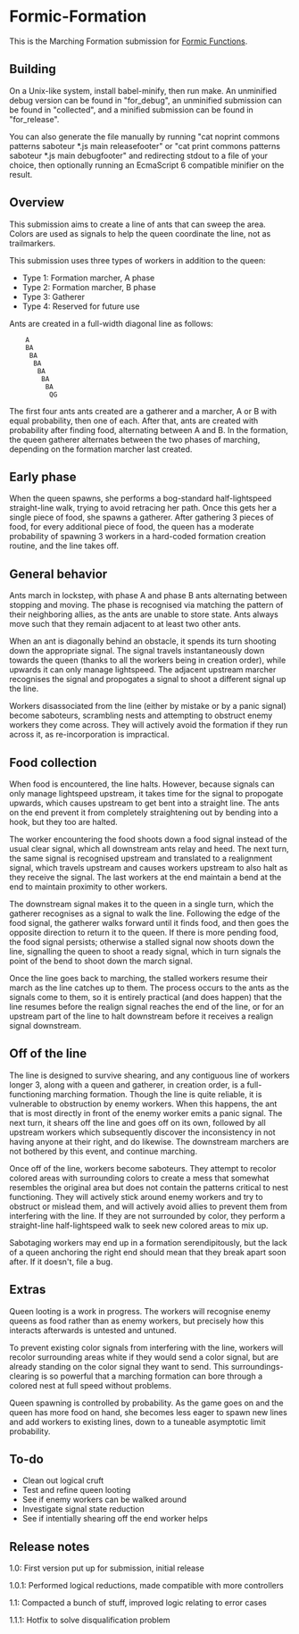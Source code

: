 Formic-Formation
======

This is the Marching Formation submission for [Formic Functions](https://codegolf.stackexchange.com/questions/135102/formic-functions-ant-queen-of-the-hill-contest). 

Building
------

On a Unix-like system, install babel-minify, then run make. An unminified debug version can be found in "for\_debug", an unminified submission can be found in "collected", and a minified submission can be found in "for\_release". 

You can also generate the file manually by running "cat noprint commons patterns saboteur *.js main releasefooter" or "cat print commons patterns saboteur *.js main debugfooter" and redirecting stdout to a file of your choice, then optionally running an EcmaScript 6 compatible minifier on the result. 

Overview
------

This submission aims to create a line of ants that can sweep the area. Colors are used as signals to help the queen coordinate the line, not as trailmarkers. 

This submission uses three types of workers in addition to the queen:

*    Type 1: Formation marcher, A phase
*    Type 2: Formation marcher, B phase
*    Type 3: Gatherer
*    Type 4: Reserved for future use

Ants are created in a full-width diagonal line as follows: 

        A
        BA
         BA
          BA
           BA
            BA
             BA
              QG

The first four ants ants created are a gatherer and a marcher, A or B with equal probability, then one of each. After that, ants are created with probability after finding food, alternating between A and B. In the formation, the queen gatherer alternates between the two phases of marching, depending on the formation marcher last created. 

Early phase
------

When the queen spawns, she performs a bog-standard half-lightspeed straight-line walk, trying to avoid retracing her path. Once this gets her a single piece of food, she spawns a gatherer. After gathering 3 pieces of food, for every additional piece of food, the queen has a moderate probability of spawning 3 workers in a hard-coded formation creation routine, and the line takes off. 

General behavior
------

Ants march in lockstep, with phase A and phase B ants alternating between stopping and moving. The phase is recognised via matching the pattern of their neighboring allies, as the ants are unable to store state. Ants always move such that they remain adjacent to at least two other ants. 

When an ant is diagonally behind an obstacle, it spends its turn shooting down the appropriate signal. The signal travels instantaneously down towards the queen (thanks to all the workers being in creation order), while upwards it can only manage lightspeed. The adjacent upstream marcher recognises the signal and propogates a signal to shoot a different signal up the line. 

Workers disassociated from the line (either by mistake or by a panic signal) become saboteurs, scrambling nests and attempting to obstruct enemy workers they come across. They will actively avoid the formation if they run across it, as re-incorporation is impractical. 

Food collection
------

When food is encountered, the line halts. However, because signals can only manage lightspeed upstream, it takes time for the signal to propogate upwards, which causes upstream to get bent into a straight line. The ants on the end prevent it from completely straightening out by bending into a hook, but they too are halted. 

The worker encountering the food shoots down a food signal instead of the usual clear signal, which all downstream ants relay and heed. The next turn, the same signal is recognised upstream and translated to a realignment signal, which travels upstream and causes workers upstream to also halt as they receive the signal. The last workers at the end maintain a bend at the end to maintain proximity to other workers. 

The downstream signal makes it to the queen in a single turn, which the gatherer recognises as a signal to walk the line. Following the edge of the food signal, the gatherer walks forward until it finds food, and then goes the opposite direction to return it to the queen. If there is more pending food, the food signal persists; otherwise a stalled signal now shoots down the line, signalling the queen to shoot a ready signal, which in turn signals the point of the bend to shoot down the march signal. 

Once the line goes back to marching, the stalled workers resume their march as the line catches up to them. The process occurs to the ants as the signals come to them, so it is entirely practical (and does happen) that the line resumes before the realign signal reaches the end of the line, or for an upstream part of the line to halt downstream before it receives a realign signal downstream. 

Off of the line
------

The line is designed to survive shearing, and any contiguous line of workers longer 3, along with a queen and gatherer, in creation order, is a full-functioning marching formation. Though the line is quite reliable, it is vulnerable to obstruction by enemy workers. When this happens, the ant that is most directly in front of the enemy worker emits a panic signal. The next turn, it shears off the line and goes off on its own, followed by all upstream workers which subsequently discover the inconsistency in not having anyone at their right, and do likewise. The downstream marchers are not bothered by this event, and continue marching. 

Once off of the line, workers become saboteurs. They attempt to recolor colored areas with surrounding colors to create a mess that somewhat resembles the original area but does not contain the patterns critical to nest functioning. They will actively stick around enemy workers and try to obstruct or mislead them, and will actively avoid allies to prevent them from interfering with the line. If they are not surrounded by color, they perform a straight-line half-lightspeed walk to seek new colored areas to mix up. 

Sabotaging workers may end up in a formation serendipitously, but the lack of a queen anchoring the right end should mean that they break apart soon after. If it doesn't, file a bug. 

Extras 
------

Queen looting is a work in progress. The workers will recognise enemy queens as food rather than as enemy workers, but precisely how this interacts afterwards is untested and untuned. 

To prevent existing color signals from interfering with the line, workers will recolor surrounding areas white if they would send a color signal, but are already standing on the color signal they want to send. This surroundings-clearing is so powerful that a marching formation can bore through a colored nest at full speed without problems. 

Queen spawning is controlled by probability. As the game goes on and the queen has more food on hand, she becomes less eager to spawn new lines and add workers to existing lines, down to a tuneable asymptotic limit probability. 

To-do
------

* Clean out logical cruft
* Test and refine queen looting
* See if enemy workers can be walked around
* Investigate signal state reduction
* See if intentially shearing off the end worker helps

Release notes
------

1.0: First version put up for submission, initial release

1.0.1: Performed logical reductions, made compatible with more controllers

1.1: Compacted a bunch of stuff, improved logic relating to error cases

1.1.1: Hotfix to solve disqualification problem


